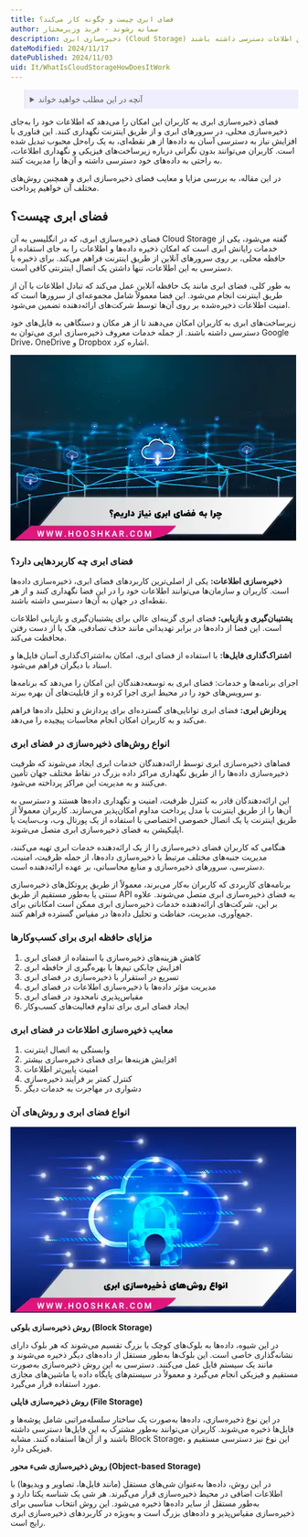 ```yaml
---
title: فضای ابری چیست و چگونه کار می‌کند؟
author: سمانه رشوند - فربد وزیرمختار
description: ذخیره‌سازی ابری (Cloud Storage) امکان ذخیره‌سازی داده‌ها و اطلاعات کاربران در سرورهای ابری را فراهم می‌کند و کاربران می‌توانند به سادگی از هر مکان و دستگاهی به این اطلاعات دسترسی داشته باشند.
dateModified: 2024/11/17
datePublished: 2024/11/03
uid: It/WhatIsCloudStorageHowDoesItWork
---
```

<blockquote style="background-color:#eeeefc; padding:0.5rem">

<details>
  <summary>آنچه در این مطلب خواهید خواند</summary>
  <ul>
      <li>فضای ابری چیست؟</li>
      <li>فضای ابری چه کاربردهایی دارد؟</li>
      <li>انواع روش‌های ذخیره‌سازی در فضای ابری</li>
      <li>مزایای حافظه ابری برای کسب‌وکارها</li>
      <li>معایب ذخیره‌سازی اطلاعات در فضای ابری</li>
      <li>انواع فضای ابری و روش‌های آن</li>
  </ul>
</details>
</blockquote>

فضای ذخیره‌سازی ابری به کاربران این امکان را می‌دهد که اطلاعات خود را به‌جای ذخیره‌سازی محلی، در سرورهای ابری و از طریق اینترنت نگهداری کنند. این فناوری با افزایش نیاز به دسترسی آسان به داده‌ها از هر نقطه‌ای، به یک راه‌حل محبوب تبدیل شده است. کاربران می‌توانند بدون نگرانی درباره زیرساخت‌های فیزیکی و نگهداری اطلاعات، به راحتی به داده‌های خود دسترسی داشته و آن‌ها را مدیریت کنند. 

در این مقاله، به بررسی مزایا و معایب فضای ذخیره‌سازی ابری و همچنین روش‌های مختلف آن خواهیم پرداخت.

## فضای ابری چیست؟

فضای ذخیره‌سازی ابری، که در انگلیسی به آن Cloud Storage گفته می‌شود، یکی از خدمات رایانش ابری است که امکان ذخیره داده‌ها و اطلاعات را به جای استفاده از حافظه محلی، بر روی سرورهای آنلاین از طریق اینترنت فراهم می‌کند. برای ذخیره یا دسترسی به این اطلاعات، تنها داشتن یک اتصال اینترنتی کافی است.

به طور کلی، فضای ابری مانند یک حافظه آنلاین عمل می‌کند که تبادل اطلاعات با آن از طریق اینترنت انجام می‌شود. این فضا معمولاً شامل مجموعه‌ای از سرورها است که امنیت اطلاعات ذخیره‌شده بر روی آن‌ها توسط شرکت‌های ارائه‌دهنده تضمین می‌شود.

زیرساخت‌های ابری به کاربران امکان می‌دهند تا از هر مکان و دستگاهی به فایل‌های خود دسترسی داشته باشند. از جمله خدمات معروف ذخیره‌سازی ابری می‌توان به Google Drive، OneDrive و Dropbox اشاره کرد.

![چرا به فضای ابری نیاز داریم؟](./Images/WhyDoWeNeedCloudSpace.webp)

### فضای ابری چه کاربردهایی دارد؟

**ذخیره‌سازی اطلاعات:** یکی از اصلی‌ترین کاربردهای فضای ابری، ذخیره‌سازی داده‌ها است. کاربران و سازمان‌ها می‌توانند اطلاعات خود را در این فضا نگهداری کنند و از هر نقطه‌ای در جهان به آن‌ها دسترسی داشته باشند.

**پشتیبان‌گیری و بازیابی:** فضای ابری گزینه‌ای عالی برای پشتیبان‌گیری و بازیابی اطلاعات است. این فضا از داده‌ها در برابر تهدیداتی مانند حذف تصادفی، هک یا از دست رفتن محافظت می‌کند.

**اشتراک‌گذاری فایل‌ها:** با استفاده از فضای ابری، امکان به‌اشتراک‌گذاری آسان فایل‌ها و اسناد با دیگران فراهم می‌شود.

اجرای برنامه‌ها و خدمات: فضای ابری به توسعه‌دهندگان این امکان را می‌دهد که برنامه‌ها و سرویس‌های خود را در محیط ابری اجرا کرده و از قابلیت‌های آن بهره ببرند.

**پردازش ابری:** فضای ابری توانایی‌های گسترده‌ای برای پردازش و تحلیل داده‌ها فراهم می‌کند و به کاربران امکان انجام محاسبات پیچیده را می‌دهد.

### انواع روش‌های ذخیره‌سازی در فضای ابری

فضاهای ذخیره‌سازی ابری توسط ارائه‌دهندگان خدمات ابری ایجاد می‌شوند که ظرفیت ذخیره‌سازی داده‌ها را از طریق نگهداری مراکز داده بزرگ در نقاط مختلف جهان تأمین می‌کنند و به مدیریت این مراکز پرداخته می‌شود.

 این ارائه‌دهندگان قادر به کنترل ظرفیت، امنیت و نگهداری داده‌ها هستند و دسترسی به آن‌ها را از طریق اینترنت با مدل پرداخت مداوم امکان‌پذیر می‌سازند. کاربران معمولاً از طریق اینترنت یا یک اتصال خصوصی اختصاصی با استفاده از یک پورتال وب، وب‌سایت یا اپلیکیشن به فضای ذخیره‌سازی ابری متصل می‌شوند.

هنگامی که کاربران فضای ذخیره‌سازی را از یک ارائه‌دهنده خدمات ابری تهیه می‌کنند، مدیریت جنبه‌های مختلف مرتبط با ذخیره‌سازی داده‌ها، از جمله ظرفیت، امنیت، دسترسی، سرورهای ذخیره‌سازی و منابع محاسباتی، بر عهده ارائه‌دهنده است.

برنامه‌های کاربردی که کاربران به‌کار می‌برند، معمولاً از طریق پروتکل‌های ذخیره‌سازی سنتی یا به‌طور مستقیم از طریق API به فضای ذخیره‌سازی ابری متصل می‌شوند. علاوه بر این، شرکت‌های ارائه‌دهنده خدمات ذخیره‌سازی ابری ممکن است امکاناتی برای جمع‌آوری، مدیریت، حفاظت و تحلیل داده‌ها در مقیاس گسترده فراهم کنند.

### مزایای حافظه ابری برای کسب‌وکارها

1. کاهش هزینه‌های ذخیره‌سازی با استفاده از فضای ابری  
2. افزایش چابکی تیم‌ها با بهره‌گیری از حافظه ابری  
3. تسریع در استقرار با ذخیره‌سازی در فضای ابری  
4. مدیریت مؤثر داده‌ها با ذخیره‌سازی اطلاعات در فضای ابری  
5. مقیاس‌پذیری نامحدود در فضای ابری  
6. ایجاد فضای ابری برای تداوم فعالیت‌های کسب‌وکار 

### معایب ذخیره‌سازی اطلاعات در فضای ابری

1. وابستگی به اتصال اینترنت  
2. افزایش هزینه‌ها برای فضای ذخیره‌سازی بیشتر  
3. امنیت پایین‌تر اطلاعات  
4. کنترل کمتر بر فرایند ذخیره‌سازی  
5. دشواری در مهاجرت به خدمات دیگر  

### انواع فضای ابری و روش‌های آن

![انواع روش های ذخیره سازی ابری](./Images/TypesOfCloudStorageMethods.webp)

**روش ذخیره‌سازی بلوکی (Block Storage)**

در این شیوه، داده‌ها به بلوک‌های کوچک یا بزرگ تقسیم می‌شوند که هر بلوک دارای نشانه‌گذاری خاصی است. این بلوک‌ها به‌طور مستقل از داده‌های دیگر ذخیره می‌شوند و مانند یک سیستم فایل عمل می‌کنند. دسترسی به این روش ذخیره‌سازی به‌صورت مستقیم و فیزیکی انجام می‌گیرد و معمولاً در سیستم‌های پایگاه داده یا ماشین‌های مجازی مورد استفاده قرار می‌گیرد.

**روش ذخیره‌سازی فایلی (File Storage)**

در این نوع ذخیره‌سازی، داده‌ها به‌صورت یک ساختار سلسله‌مراتبی شامل پوشه‌ها و فایل‌ها ذخیره می‌شوند. کاربران می‌توانند به‌طور مشترک به این فایل‌ها دسترسی داشته باشند و از آن‌ها استفاده کنند. مشابه Block Storage، این نوع نیز دسترسی مستقیم و فیزیکی دارد.

**روش ذخیره‌سازی شیء محور (Object-based Storage)** 

در این روش، داده‌ها به‌عنوان شی‌های مستقل (مانند فایل‌ها، تصاویر و ویدیوها) با اطلاعات اضافی در محیط ذخیره‌سازی قرار می‌گیرند. هر شی یک شناسه یکتا دارد و به‌طور مستقل از سایر داده‌ها ذخیره می‌شود. این روش انتخاب مناسبی برای ذخیره‌سازی مقیاس‌پذیر و داده‌های بزرگ است و به‌ویژه در کاربردهای ذخیره‌سازی ابری رایج است.

